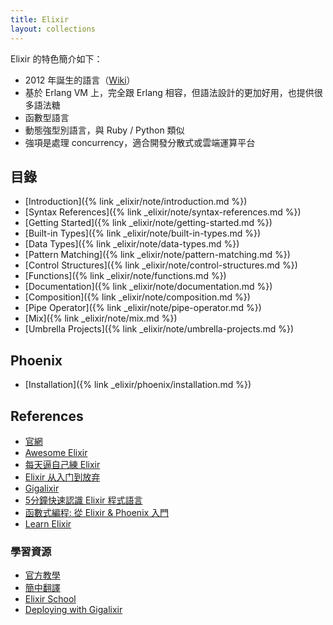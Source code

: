 ```yaml
---
title: Elixir
layout: collections
---
```


Elixir 的特色簡介如下：

* 2012 年誕生的語言（[Wiki](https://zh.wikipedia.org/wiki/Elixir)）
* 基於 Erlang VM 上，完全跟 Erlang 相容，但語法設計的更加好用，也提供很多語法糖
* 函數型語言
* 動態強型別語言，與 Ruby / Python 類似
* 強項是處理 concurrency，適合開發分散式或雲端運算平台

## 目錄

* [Introduction]({% link _elixir/note/introduction.md %})
* [Syntax References]({% link _elixir/note/syntax-references.md %})
* [Getting Started]({% link _elixir/note/getting-started.md %})
* [Built-in Types]({% link _elixir/note/built-in-types.md %})
* [Data Types]({% link _elixir/note/data-types.md %})
* [Pattern Matching]({% link _elixir/note/pattern-matching.md %})
* [Control Structures]({% link _elixir/note/control-structures.md %})
* [Functions]({% link _elixir/note/functions.md %})
* [Documentation]({% link _elixir/note/documentation.md %})
* [Composition]({% link _elixir/note/composition.md %})
* [Pipe Operator]({% link _elixir/note/pipe-operator.md %})
* [Mix]({% link _elixir/note/mix.md %})
* [Umbrella Projects]({% link _elixir/note/umbrella-projects.md %})

## Phoenix

* [Installation]({% link _elixir/phoenix/installation.md %})

## References

* [官網](https://elixir-lang.org/)
* [Awesome Elixir](https://github.com/h4cc/awesome-elixir)
* [每天逼自己練 Elixir](https://github.com/seven1m/30-days-of-elixir)
* [Elixir 从入门到放弃](https://draveness.me/elixir-or-not)
* [Gigalixir](https://www.gigalixir.com/)
* [5分鐘快速認識 Elixir 程式語言](https://bobochen.com/elixir/introduction_to_Elixir/)
* [函數式編程: 從 Elixir & Phoenix 入門](https://ithelp.ithome.com.tw/users/20103390/ironman/1584)
* [Learn Elixir](https://github.com/dwyl/learn-elixir)

### 學習資源

* [官方教學](https://elixir-lang.org/docs.html)
* [簡中翻譯](https://doc.yonyoucloud.com/doc/elixir_guide_cn/index.html?fbclid=IwAR3jT8kv6txOWZNO3bSvJTAJvI7DWrg0lz8NPOj5oSYbyJAQ84cPR-oNu8U)
* [Elixir School](https://elixirschool.com/)
* [Deploying with Gigalixir](https://elixircasts.io/deploying-with-gigalixir)
